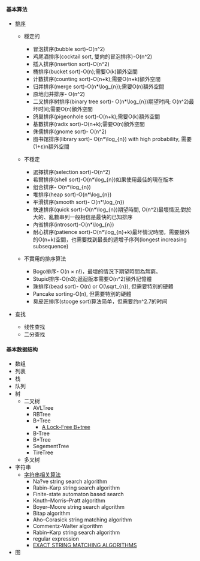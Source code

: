 #### 基本算法
- [排序](http://zh.wikipedia.org/wiki/%E6%8E%92%E5%BA%8F%E7%AE%97%E6%B3%95)
    - 穩定的
        - 冒泡排序(bubble sort)-O(n^2)
        - 鸡尾酒排序(cocktail sort, 雙向的冒泡排序)-O(n^2)
        - 插入排序(insertion sort)-O(n^2)
        - 桶排序(bucket sort)-O(n);需要O(k)額外空間
        - 计数排序(counting sort)-O(n+k);需要O(n+k)額外空間
        - 归并排序(merge sort)-O(n*\log_{n});需要O(n)額外空間
        - 原地归并排序- O(n^2)
        - 二叉排序树排序(binary tree sort)- O(n*\log_{n})期望时间; O(n^2)最坏时间;需要O(n)額外空間
        - 鸽巢排序(pigeonhole sort)-O(n+k);需要O(k)額外空間
        - 基數排序(radix sort)-O(n+k);需要O(n)額外空間
        - 侏儒排序(gnome sort)- O(n^2)
        - 图书馆排序(library sort)- O(n*\log_{n}) with high probability, 需要(1+ε)n額外空間

    - 不穩定
        - 選擇排序(selection sort)-O(n^2)
        - 希爾排序(shell sort)-O(n*\log_{n})如果使用最佳的現在版本
        - 组合排序- O(n*\log_{n})
        - 堆排序(heap sort)-O(n*\log_{n})
        - 平滑排序(smooth sort)- O(n*\log_{n})
        - 快速排序(quick sort)-O(n*\log_{n})期望時間,  O(n^2)最壞情況;對於大的、亂數串列一般相信是最快的已知排序
        - 內省排序(introsort)-O(n*\log_{n})
        - 耐心排序(patience sort)-O(n*\log_{n}+k)最坏情況時間，需要額外的O(n+k)空間，也需要找到最長的遞增子序列(longest increasing subsequence)
    
    - 不實用的排序算法
        - Bogo排序- O(n × n!)，最壞的情況下期望時間為無窮。
        - Stupid排序-O(n3);遞迴版本需要O(n^2)額外記憶體
        - 珠排序(bead sort)- O(n) or O(\sqrt_{n}), 但需要特別的硬體
        - Pancake sorting-O(n), 但需要特別的硬體
        - 臭皮匠排序(stooge sort)算法简单，但需要约n^2.7的时间


- 查找
    - 线性查找
    - 二分查找
    
#### 基本数据结构
- 数组
- 列表
- 栈
- 队列
- 树
    - 二叉树
        - AVLTree
        - RBTree
        - B+Tree
          - [A Lock-Free B+tree](http://www.cs.technion.ac.il/~anastas/lfbtree-spaa.pdf) 
        - B-Tree
        - B*Tree
        - SegementTree
        - TireTree
    - 多叉树
- 字符串
    - [字符串相关算法](http://en.wikipedia.org/wiki/String_searching_algorithm) 
        - Na?ve string search algorithm
        - Rabin–Karp string search algorithm
        - Finite-state automaton based search
        - Knuth–Morris–Pratt algorithm
        - Boyer–Moore string search algorithm
        - Bitap algorithm
        - Aho–Corasick string matching algorithm
        - Commentz-Walter algorithm
        - Rabin–Karp string search algorithm
        - regular expression
        - [EXACT STRING MATCHING ALGORITHMS](http://www-igm.univ-mlv.fr/~lecroq/string/)
- 图
